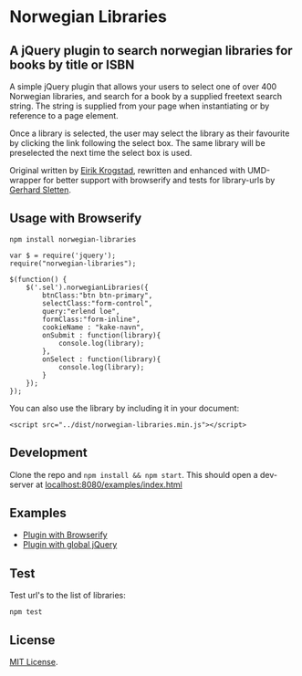 # Norwegian Libraries

## A jQuery plugin to search norwegian libraries for books by title or ISBN

A simple jQuery plugin that allows your users to select one of over 400 Norwegian libraries, and search for a book by a supplied freetext search string. The string is supplied from your page when instantiating or by reference to a page element.

Once a library is selected, the user may select the library as their favourite by clicking the link following the select box. The same library will be preselected the next time the select box is used. 

Original written by [Eirik Krogstad](https://github.com/tangram/finn-boka/), rewritten and enhanced with UMD-wrapper for better support with browserify and tests for library-urls by [Gerhard Sletten](https://github.com/gerhardsletten).

## Usage with Browserify

`npm install norwegian-libraries`

```
var $ = require('jquery');
require("norwegian-libraries");

$(function() {
	$('.sel').norwegianLibraries({
		btnClass:"btn btn-primary",
		selectClass:"form-control",
		query:"erlend loe",
		formClass:"form-inline",
		cookieName : "kake-navn",
		onSubmit : function(library){
			console.log(library);
		},
		onSelect : function(library){
			console.log(library);
		}
	});
});
```

You can also use the library by including it in your document:

```
<script src="../dist/norwegian-libraries.min.js"></script>
```

## Development

Clone the repo and `npm install && npm start`. This should open a dev-server at [localhost:8080/examples/index.html](http://localhost:8080/examples/index.html)

## Examples

* [Plugin with Browserify](https://htmlpreview.github.io/?https://github.com/gerhardsletten/norwegian-libraries/blob/master/examples/index.html)
* [Plugin with global jQuery](https://htmlpreview.github.io/?https://github.com/gerhardsletten/norwegian-libraries/blob/master/examples/index.jquery.html)

## Test

Test url's to the list of libraries:

`npm test`

## License

[MIT License](https://opensource.org/licenses/MIT).
